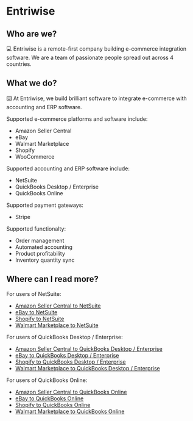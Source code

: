 # Entriwise

## Who are we?

💻 Entriwise is a remote-first company building e-commerce integration software.  We are a team of passionate people spread out across 4 countries.

## What we do?

⌨️ At Entriwise, we build brilliant software to integrate e-commerce with accounting and ERP software.

Supported e-commerce platforms and software include:
* Amazon Seller Central
* eBay
* Walmart Marketplace
* Shopify
* WooCommerce

Supported accounting and ERP software include:
* NetSuite
* QuickBooks Desktop / Enterprise
* QuickBooks Online

Supported payment gateways:
* Stripe

Supported functionalty:
* Order management
* Automated accounting
* Product profitability
* Inventory quantity sync

## Where can I read more?

For users of NetSuite:
* [Amazon Seller Central to NetSuite](https://www.entriwise.com/amazon-seller-central-netsuite.html)
* [eBay to NetSuite](https://www.entriwise.com/ebay-netsuite.html)
* [Shopify to NetSuite](https://www.entriwise.com/shopify-netsuite.html)
* [Walmart Marketplace to NetSuite](https://www.entriwise.com/walmart-netsuite.html)

For users of QuickBooks Desktop / Enterprise:
* [Amazon Seller Central to QuickBooks Desktop / Enterprise](https://www.entriwise.com/amazon-seller-central-quickbooks-desktop-enterprise.html)
* [eBay to QuickBooks Desktop / Enterprise](https://www.entriwise.com/ebay-quickbooks-desktop-enterprise.html)
* [Shopify to QuickBooks Desktop / Enterprise](https://www.entriwise.com/shopify-quickbooks-desktop-enterprise.html)
* [Walmart Marketplace to QuickBooks Desktop / Enterprise](https://www.entriwise.com/walmart-quickbooks-desktop-enterprise.html)

For users of QuickBooks Online:
* [Amazon Seller Central to QuickBooks Online](https://www.entriwise.com/amazon-seller-central-quickbooks-online.html)
* [eBay to QuickBooks Online](https://www.entriwise.com/ebay-quickbooks-online.html)
* [Shopify to QuickBooks Online](https://www.entriwise.com/shopify-quickbooks-online.html)
* [Walmart Marketplace to QuickBooks Online](https://www.entriwise.com/walmart-quickbooks-online.html)
